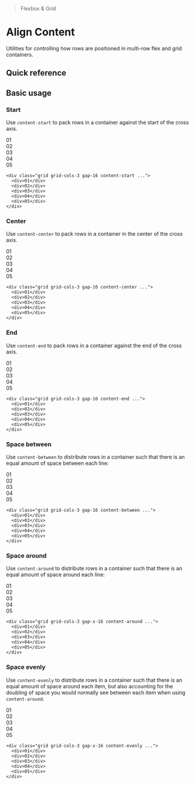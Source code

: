 > Flexbox & Grid

# Align Content
Utilities for controlling how rows are positioned in multi-row flex and grid containers.

## Quick reference

<qr-table />

## Basic usage
### Start
Use `content-start` to pack rows in a container against the start of the cross axis.

<container>
  <box striped class="grid grid-cols-3 gap-16 pb-64 content-start" fg-color="var(--tw-purple-fg)" bg-color="var(--tw-purple-bg)">
    <div class="bg-purple-500 ex-box">01</div>
    <div class="bg-purple-500 ex-box">02</div>
    <div class="bg-purple-500 ex-box">03</div>
    <div class="bg-purple-500 ex-box">04</div>
    <div class="bg-purple-500 ex-box">05</div>
  </box>
</container>

```html{1}
<div class="grid grid-cols-3 gap-16 content-start ...">
  <div>01</div>
  <div>02</div>
  <div>03</div>
  <div>04</div>
  <div>05</div>
</div>
```

### Center
Use `content-center` to pack rows in a container in the center of the cross axis.

<container>
  <box striped class="grid grid-cols-3 gap-16 py-32 content-center" fg-color="var(--tw-blue-fg)" bg-color="var(--tw-blue-bg)">
    <div class="bg-blue-500 ex-box">01</div>
    <div class="bg-blue-500 ex-box">02</div>
    <div class="bg-blue-500 ex-box">03</div>
    <div class="bg-blue-500 ex-box">04</div>
    <div class="bg-blue-500 ex-box">05</div>
  </box>
</container>

```html{1}
<div class="grid grid-cols-3 gap-16 content-center ...">
  <div>01</div>
  <div>02</div>
  <div>03</div>
  <div>04</div>
  <div>05</div>
</div>
```

### End
Use `content-end` to pack rows in a container against the end of the cross axis.

<container>
  <box striped class="grid grid-cols-3 gap-16 pt-64 content-start" fg-color="var(--tw-pink-fg)" bg-color="var(--tw-pink-bg)">
    <div class="bg-pink-500 ex-box">01</div>
    <div class="bg-pink-500 ex-box">02</div>
    <div class="bg-pink-500 ex-box">03</div>
    <div class="bg-pink-500 ex-box">04</div>
    <div class="bg-pink-500 ex-box">05</div>
  </box>
</container>

```html{1}
<div class="grid grid-cols-3 gap-16 content-end ...">
  <div>01</div>
  <div>02</div>
  <div>03</div>
  <div>04</div>
  <div>05</div>
</div>
```

### Space between
Use `content-between` to distribute rows in a container such that there is an equal amount of space between each line:

<container>
  <box striped class="grid grid-cols-3 gap-16 content-start" fg-color="var(--tw-violet-fg)" bg-color="var(--tw-violet-bg)">
    <div class="bg-violet-500 ex-box mb-64">01</div>
    <div class="bg-violet-500 ex-box mb-64">02</div>
    <div class="bg-violet-500 ex-box mb-64">03</div>
    <div class="bg-violet-500 ex-box">04</div>
    <div class="bg-violet-500 ex-box">05</div>
  </box>
</container>

```html{1}
<div class="grid grid-cols-3 gap-16 content-between ...">
  <div>01</div>
  <div>02</div>
  <div>03</div>
  <div>04</div>
  <div>05</div>
</div>
```

### Space around
Use `content-around` to distribute rows in a container such that there is an equal amount of space around each line:

<container>
  <box striped class="grid grid-cols-3 gap-x-16 content-start" fg-color="var(--tw-cyan-fg)" bg-color="var(--tw-cyan-bg)">
    <div class="bg-cyan-500 ex-box my-32">01</div>
    <div class="bg-cyan-500 ex-box my-32">02</div>
    <div class="bg-cyan-500 ex-box my-32">03</div>
    <div class="bg-cyan-500 ex-box my-32">04</div>
    <div class="bg-cyan-500 ex-box my-32">05</div>
  </box>
</container>

```html{1}
<div class="grid grid-cols-3 gap-x-16 content-around ...">
  <div>01</div>
  <div>02</div>
  <div>03</div>
  <div>04</div>
  <div>05</div>
</div>
```

### Space evenly
Use `content-evenly` to distribute rows in a container such that there is an equal amount of space around each item, but also accounting for the doubling of space you would normally see between each item when using `content-around`.

<container>
  <box striped class="grid grid-cols-3 gap-x-16 content-start" fg-color="var(--tw-indigo-fg)" bg-color="var(--tw-indigo-bg)">
    <div class="bg-indigo-500 ex-box my-24">01</div>
    <div class="bg-indigo-500 ex-box my-24">02</div>
    <div class="bg-indigo-500 ex-box my-24">03</div>
    <div class="bg-indigo-500 ex-box mb-24">04</div>
    <div class="bg-indigo-500 ex-box mb-24">05</div>
  </box>
</container>

```html{1}
<div class="grid grid-cols-3 gap-x-16 content-evenly ...">
  <div>01</div>
  <div>02</div>
  <div>03</div>
  <div>04</div>
  <div>05</div>
</div>
```
